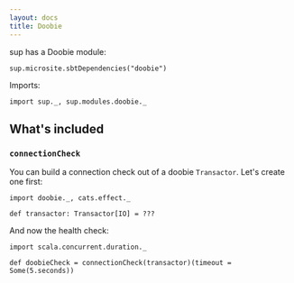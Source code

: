 ```yaml
---
layout: docs
title: Doobie
---
```


sup has a Doobie module:

```tut:passthrough
sup.microsite.sbtDependencies("doobie")
```

Imports:
```tut:silent
import sup._, sup.modules.doobie._
```

## What's included

### `connectionCheck`

You can build a connection check out of a doobie `Transactor`. Let's create one first:

```tut:book
import doobie._, cats.effect._

def transactor: Transactor[IO] = ???
```

And now the health check:

```tut:book
import scala.concurrent.duration._

def doobieCheck = connectionCheck(transactor)(timeout = Some(5.seconds))
```
